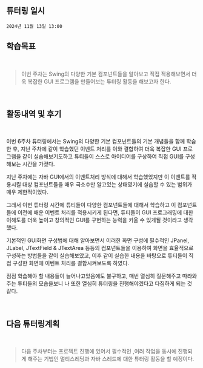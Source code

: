 ## 튜터링 일시

`2024년 11월 13일 13:00`


## 학습목표

<br>

> 이번 주차는 Swing의 다양한 기본 컴포넌트들을 알아보고 직접 적용해보면서 더욱 복잡한 GUI 프로그램을 만들어보는 튜터링 활동을 해보고자 한다.  

 <br>

## 활동내역 및 후기  

<br>

이번 6주차 튜터링에서는 Swing의 다양한 기본 컴포넌트들의 기본 개념들을 함께 학습한 후, 지난 주차에 같이 학습했던 이벤트 처리를 이와 결합하여 더욱 복잡한 GUI 프로그램을 같이 실습해보기도하고 튜티들이 스스로 아이디어를 구상하여 직접 GUI를 구성해보는 시간을 가졌다.  

지난 주차에는 자바 GUI에서의 이벤트처리 방식에 대해서 학습했었지만 이 이벤트를 적용시킬 대상 컴포넌트들을 매우 극소수만 알고있는 상태였기에 실습할 수 있는 범위가 매우 제한적이었다.     

그래서 이번 튜터링 시간에 튜티들이 다양한 컴포넌트들에 대해서 학습하고 이 컴포넌트들에 이전에 배운 이벤트 처리를 적용시키게 된다면, 튜티들이 GUI 프로그래밍에 대한 이해도를 더욱 높이고 창의적인 GUI를 구현하는 능력을 키울 수 있게될 것이라고 생각했다.    

기본적인 GUI화면 구성법에 대해 알아보면서 이러한 화면 구성에 필수적인 JPanel, JLabel, JTextField & JTextArea 등등의 컴포넌트들을 이용하여 화면을 효율적으로 구성하는 방법들을 같이 실습해보았고, 이후 같이 실습한 내용을 바탕으로 튜티들이 직접 구성한 화면에 이벤트 처리를 결합시켜보도록 하였다.   

점점 학습해야 할 내용들이 늘어나고있음에도 불구하고, 매번 열심히 질문해주고 따라와주는 튜티들의 모습을보니 나 또한 열심히 튜터링을 진행해야겠다고 다짐하게 되는 것 같다.       
 

 <br>

## 다음 튜터링계획  

<br>

> 다음 주차부터는 프로젝트 진행에 있어서 필수적인 ,여러 작업을 동시에 진행되게 해주는 기법인 멀티스레딩과 자바 스레드에 대한 튜터링 활동을 할 예정이다.     

<br>
